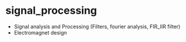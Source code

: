 # signal_processing
- Signal analysis and Processing (Filters, fourier analysis, FIR_IIR filter)
- Electromagnet design
